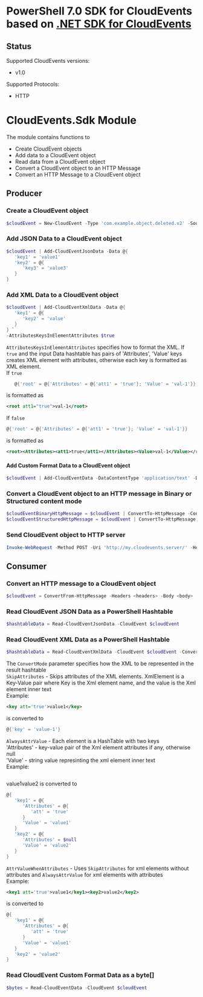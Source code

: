 # PowerShell 7.0 SDK for CloudEvents based on [.NET SDK for CloudEvents](https://github.com/cloudevents/sdk-csharp)

## Status

Supported CloudEvents versions:
- v1.0

Supported Protocols:
- HTTP

# **CloudEvents.Sdk** Module
The module contains functions to
- Create CloudEvent objects
- Add data to a CloudEvent object
- Read data from a CloudEvent object
- Convert a CloudEvent object to an HTTP Message
- Convert an HTTP Message to a CloudEvent object

## Producer
### Create a CloudEvent object
```powershell
$cloudEvent = New-CloudEvent -Type 'com.example.object.deleted.v2' -Source 'mailto:cncf-wg-serverless@lists.cncf.io' -Id '6e8bc430-9c3a-11d9-9669-0800200c9a66' -Time (Get-Date)
```

### Add **JSON Data** to a CloudEvent object
```powershell
$cloudEvent | Add-CloudEventJsonData -Data @{
   'key1' = 'value1'
   'key2' = @{
      'key3' = 'value3'
   }
}
```

### Add **XML Data** to a CloudEvent object
```powershell
$cloudEvent | Add-CloudEventXmlData -Data @{
   'key1' = @{
      'key2' = 'value'
   }
} `
-AttributesKeysInElementAttributes $true
```
`AttributesKeysInElementAttributes` specifies how to format the XML. If `true` and the input Data hashtable has pairs of 'Attributes', 'Value' keys creates XML element with attributes, otherwise each key is formatted as XML element.<br/>
If `true`
```powershell
   @{'root' = @{'Attributes' = @{'att1' = 'true'}; 'Value' = 'val-1'}}
```
is formatted as
```xml
<root att1="true">val-1</root>
```
If `false`
```powershell
@{'root' = @{'Attributes' = @{'att1' = 'true'}; 'Value' = 'val-1'}}
```
is formatted as
```xml
<root><Attributes><att1>true</att1></Attributes><Value>val-1</Value></root>
```

#### Add Custom Format Data to a CloudEvent object
```powershell
$cloudEvent | Add-CloudEventData -DataContentType 'application/text' -Data 'wow'
```

### Convert a CloudEvent object to an HTTP message in **Binary** or **Structured** content mode
```powershell
$cloudEventBinaryHttpMessage = $cloudEvent | ConvertTo-HttpMessage -ContentMode Binary
$cloudEventStructuredHttpMessage = $cloudEvent | ConvertTo-HttpMessage -ContentMode Structured
```

### Send CloudEvent object to HTTP server
```powershell
Invoke-WebRequest -Method POST -Uri 'http://my.cloudevents.server/' -Headers $cloudEventBinaryHttpMessage.Headers -Body $cloudEventBinaryHttpMessage.Body
```

## Consumer
### Convert an HTTP message to a CloudEvent object
```powershell
$cloudEvent = ConvertFrom-HttpMessage -Headers <headers> -Body <body>
```

### Read CloudEvent **JSON Data** as a **PowerShell Hashtable**
```powershell
$hashtableData = Read-CloudEventJsonData -CloudEvent $cloudEvent
```

### Read CloudEvent **XML Data** as a **PowerShell Hashtable**
```powershell
$hashtableData = Read-CloudEventXmlData -CloudEvent $cloudEvent -ConvertMode SkipAttributes
```
The `ConvertMode` parameter specifies how the XML to be represented in the result hashtable<br/>
`SkipAttributes` - Skips attributes of the XML elements. XmlElement is a Key-Value pair where Key is the Xml element name, and the value is the Xml element inner text<br/>
Example:
```xml
<key att='true'>value1</key>
```
is converted to
```powershell
@{'key' = 'value-1'}
```
`AlwaysAttrValue` - Each element is a HashTable with two keys<br/>
        'Attributes' - key-value pair of the Xml element attributes if any, otherwise null<br/>
        'Value' - string value represinting the xml element inner text<br/>
Example:
```xml
```
<key1 att='true'>value1</key1><key2>value2</key2>
is converted to
```powershell
@{
   'key1' = @{
      'Attributes' = @{
         'att' = 'true'
      }
      'Value' = 'value1'
   }
   'key2' = @{
      'Attributes' = $null
      'Value' = 'value2'
   }
}
```
`AttrValueWhenAttributes` - Uses `SkipAttributes` for xml elements without attributes and `AlwaysAttrValue` for xml elements with attributes<br/>
Example:
```xml
<key1 att='true'>value1</key1><key2>value2</key2>
```
is converted to
```powershell
@{
   'key1' = @{
      'Attributes' = @{
         'att' = 'true'
      }
      'Value' = 'value1'
   }
   'key2' = 'value2'
}
```

### Read CloudEvent Custom Format **Data** as a **byte[]**
```powershell
$bytes = Read-CloudEventData -CloudEvent $cloudEvent
```